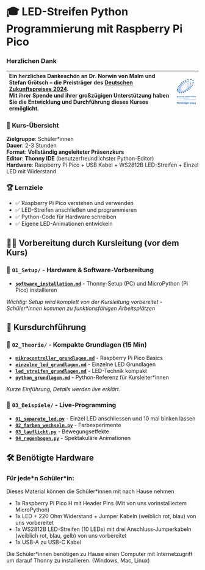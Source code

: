 # 🎓 LED-Streifen Python Programmierung mit Raspberry Pi Pico

### Herzlichen Dank
| Ein herzliches Dankeschön an Dr. Norwin von Malm und Stefan Grötsch – die Preisträger des [Deutschen Zukunftspreises 2024](https://www.deutscher-zukunftspreis.de/de/team-1-2024).<br>Mit ihrer Spende und ihrer großzügigen Unterstützung haben Sie die Entwicklung und Durchführung dieses Kurses ermöglicht. | <img src="assets/DZP_Logo_2.svg" alt="DZP Logo" width="120"/> |
|:---|:---:|

### 🎯 Kurs-Übersicht
**Zielgruppe**: Schüler\*innen  
**Dauer**: 2-3 Stunden  
**Format**: **Vollständig angeleiteter Präsenzkurs**  
**Editor**: **Thonny IDE** (benutzerfreundlichster Python-Editor)  
**Hardware**: Raspberry Pi Pico + USB Kabel + WS2812B LED-Streifen + Einzel LED mit Widerstand

### 🏆 Lernziele
- ✅ Raspberry Pi Pico verstehen und verwenden
- ✅ LED-Streifen anschließen und programmieren
- ✅ Python-Code für Hardware schreiben
- ✅ Eigene LED-Animationen entwickeln

## 🧑‍🏫 Vorbereitung durch Kursleitung (vor dem Kurs)
### 📁 `01_Setup/` - Hardware & Software-Vorbereitung
- [**`software_installation.md`**](01_Setup/software_installation.md) - Thonny-Setup (PC) und MicroPython (Pi Pico) installieren

*Wichtig: Setup wird komplett von der Kursleitung vorbereitet - Schüler\*innen kommen zu funktionsfähigen Arbeitsplätzen*

## 🚦 Kursdurchführung


### 📁 `02_Theorie/` - Kompakte Grundlagen (15 Min)
- [**`mikrocontroller_grundlagen.md`**](02_Theorie/01_mikrocontroller_grundlagen.md) - Raspberry Pi Pico Basics
- [**`einzelne_led_grundlagen.md`**](02_Theorie/03_einzelne_led_grundlagen.md) - Einzelne LED Grundlagen
- [**`led_streifen_grundlagen.md`**](02_Theorie/04_led_streifen_grundlagen.md) - LED-Technik kompakt
- [**`python_grundlagen.md`**](02_Theorie/02_python_grundlagen.md) - Python-Referenz für Kursleiter\*innen

*Kurze Einführung, Details werden live erklärt.*

### 📁 `03_Beispiele/` - Live-Programming
- [**`01_separate_led.py`**](03_Beispiele/01_separate_led.py) - Einzel LED anschliessen und 10 mal binken lassen
- [**`02_farben_wechseln.py`**](03_Beispiele/02_farben_wechseln.py) - Farbexperimente
- [**`03_lauflicht.py`**](03_Beispiele/03_lauflicht.py) - Bewegungseffekte
- [**`04_regenbogen.py`**](03_Beispiele/04_regenbogen.py) - Spektakuläre Animationen


## 🛠️ Benötigte Hardware

### Für jede\*n Schüler\*in:
Dieses Material können die Schüler\*innen mit nach Hause nehmen
- 1x Raspberry Pi Pico H mit Header Pins (Mit von uns vorinstalliertem MicroPython)
- 1x LED + 220 Ohm Widerstand + Jumper Kabeln (weiblich rot, blau) von uns vorbereitet
- 1x WS2812B LED-Streifen (10 LEDs) mit drei Anschluss-Jumperkabeln (weiblich  rot, blau, gelb) von uns vorbereitet
- 1x USB-A zu USB-C Kabel

Die Schüler\*innen benötigen zu Hause einen Computer mit Internetzugriff um darauf Thonny zu installieren. (Windows, Mac, Linux)

